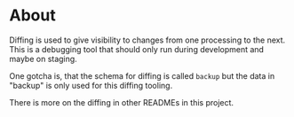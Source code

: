 # About

Diffing is used to give visibility to changes from one processing to the next.
This is a debugging tool that should only run during development and maybe on staging.

One gotcha is, that the schema for diffing is called `backup` but the data in "backup" is only used for this diffing tooling.

There is more on the diffing in other READMEs in this project.
